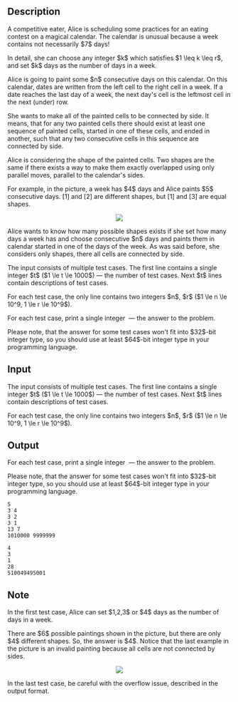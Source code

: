 ## Description

<div><p>A competitive eater, Alice is scheduling some practices for an eating contest on a magical calendar. The calendar is unusual because a week contains not necessarily $7$ days!</p><p>In detail, she can choose any integer $k$ which satisfies $1 \leq k \leq r$, and set $k$ days as the number of days in a week.</p><p>Alice is going to paint some $n$ consecutive days on this calendar. On this calendar, dates are written from the left cell to the right cell in a week. If a date reaches the last day of a week, the next day's cell is the leftmost cell in the next (under) row.</p><p>She wants to make <span class="tex-font-style-bf">all of the painted cells to be connected by side</span>. It means, that for any two painted cells there should exist at least one sequence of painted cells, started in one of these cells, and ended in another, such that any two consecutive cells in this sequence are connected by side.</p><p>Alice is considering the shape of the painted cells. Two shapes are the same if there exists a way to make them exactly overlapped <span class="tex-font-style-bf">using only parallel moves, parallel to the calendar's sides</span>.</p><p>For example, in the picture, a week has $4$ days and Alice paints $5$ consecutive days. [1] and [2] are different shapes, but [1] and [3] are equal shapes.</p><center> <img class="tex-graphics" src="file://4MYEqJVG.png" style="max-width: 100.0%;max-height: 100.0%;">   </center><p>Alice wants to know <span class="tex-font-style-bf">how many possible shapes</span> exists <span class="tex-font-style-bf">if she set how many days a week has and choose consecutive $n$ days and paints them in calendar started in one of the days of the week</span>. As was said before, she considers only shapes, there all cells are connected by side.</p></div><div class="input-specification"><p>The input consists of multiple test cases. The first line contains a single integer $t$ ($1 \le t \le 1000$)&nbsp;— the number of test cases. Next $t$ lines contain descriptions of test cases.</p><p>For each test case, the only line contains two integers $n$, $r$ ($1 \le n \le 10^9, 1 \le r \le 10^9$).</p></div><div class="output-specification"><p>For each test case, print a single integer &nbsp;— the answer to the problem.</p><p>Please note, that the answer for some test cases won't fit into $32$-bit integer type, so you should use at least $64$-bit integer type in your programming language.</p></div>

## Input

<p>The input consists of multiple test cases. The first line contains a single integer $t$ ($1 \le t \le 1000$)&nbsp;— the number of test cases. Next $t$ lines contain descriptions of test cases.</p><p>For each test case, the only line contains two integers $n$, $r$ ($1 \le n \le 10^9, 1 \le r \le 10^9$).</p>

## Output

<p>For each test case, print a single integer &nbsp;— the answer to the problem.</p><p>Please note, that the answer for some test cases won't fit into $32$-bit integer type, so you should use at least $64$-bit integer type in your programming language.</p>





```input1
5
3 4
3 2
3 1
13 7
1010000 9999999
```




```output1
4
3
1
28
510049495001
```



## Note

<p>In the first test case, Alice can set $1,2,3$ or $4$ days as the number of days in a week.</p><p>There are $6$ possible paintings shown in the picture, but there are only $4$ different shapes. So, the answer is $4$. Notice that <span class="tex-font-style-bf">the last example in the picture is an invalid painting</span> because all cells are not connected by sides.</p><center> <img class="tex-graphics" src="file://zf4cy6FX.png" style="max-width: 100.0%;max-height: 100.0%;">   </center><p>In the last test case, be careful with the overflow issue, described in the output format.</p>

